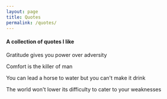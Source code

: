 ```yaml
---
layout: page
title: Quotes
permalink: /quotes/
---
```


#### A collection of quotes I like

Gratitude gives you power over adversity

Comfort is the killer of man

You can lead a horse to water but you can't make it drink

The world won't lower its difficulty to cater to your weaknesses

